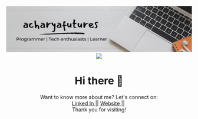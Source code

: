 <img src="https://github.com/acharyafutures/acharyafutures/blob/main/aaaaaa.jpeg">
<div id="header" align="center">
  <img src="https://media.giphy.com/media/5ndklThG9vUUdTmgMn/giphy.gif" width="100"/>
</div>
 <h1 align="center">Hi there 👋</h1>
 
<div align="center"> Want to know more about me? Let's connect on:</div>

<div id="badges" align="center">
  <a href="https://www.linkedin.com/in/acharyafutures/" target="_blank">
    Linked In
  </a>
  ||
  <a href="http://nimeshacharya.com.np/" target="_blank">
    Website
  </a>
  ||
  <img src="https://komarev.com/ghpvc/?username=acharyafutures&style=flat-square&color=blue" alt=""/>
 </div>
 
 
 <div align="center">Thank you for visiting!</div>
 


